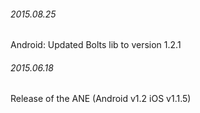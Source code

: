 

###### 2015.08.25

Android: Updated Bolts lib to version 1.2.1


###### 2015.06.18

Release of the ANE (Android v1.2 iOS v1.1.5)

